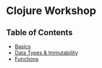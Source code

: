 # Clojure Workshop

## Table of Contents

- [Basics](docs/basics.md)
- [Data Types & Immutability](docs/data-types.md)
- [Functions](docs/functions.md)

